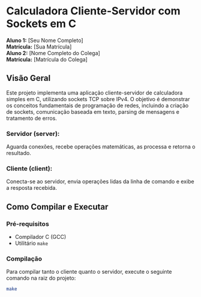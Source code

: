 # Calculadora Cliente-Servidor com Sockets em C

**Aluno 1:** [Seu Nome Completo]  
**Matrícula:** [Sua Matrícula]  
**Aluno 2:** [Nome Completo do Colega]  
**Matrícula:** [Matrícula do Colega]

## Visão Geral

Este projeto implementa uma aplicação cliente-servidor de calculadora simples em C, utilizando sockets TCP sobre IPv4. O objetivo é demonstrar os conceitos fundamentais de programação de redes, incluindo a criação de sockets, comunicação baseada em texto, parsing de mensagens e tratamento de erros.

### Servidor (server):  
Aguarda conexões, recebe operações matemáticas, as processa e retorna o resultado.

### Cliente (client):  
Conecta-se ao servidor, envia operações lidas da linha de comando e exibe a resposta recebida.

## Como Compilar e Executar

### Pré-requisitos

- Compilador C (GCC)
- Utilitário `make`

### Compilação

Para compilar tanto o cliente quanto o servidor, execute o seguinte comando na raiz do projeto:

```bash
make
